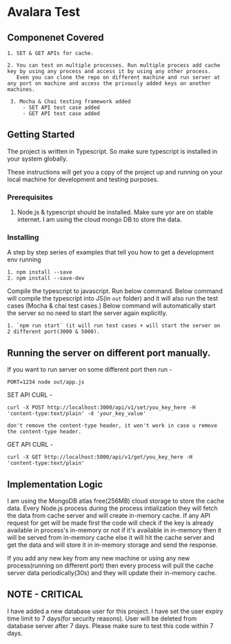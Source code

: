 # Avalara Test

## Componenet Covered
`````````
1. SET & GET APIs for cache.
       
2. You can test on multiple processes. Run multiple process add cache key by using any process and access it by using any other process.
   Even you can clone the repo on different machine and run server at any port on machine and access the privously added keys on another machines.
 
 3. Mocha & Chai testing framework added
     - SET API test case added
     - GET API test case added
`````````

## Getting Started

The project is written in Typescript. So make sure typescript is installed in your system globally.

These instructions will get you a copy of the project up and running on your local machine for development and testing purposes.

### Prerequisites

1. Node.js & typescript should be installed. Make sure yor are on stable internet. I am using the cloud mongo DB to store the data.

### Installing
A step by step series of examples that tell you how to get a development env running

```
1. npm install --save
2. npm install --save-dev
```

Compile the typescript to javascript. Run below command.
Below command will compile the typescript into JS(in `out` folder) and it will also run the test cases (Mocha & chai test cases.)
Below command will automatically start the server so no need to start the server again explicitly.

```
1. `npm run start` (it will run test cases + will start the server on 2 different port(3000 & 5000).
```
## Running the server on different port manually.
If you want to run server on some different port then run - 
```
PORT=1234 node out/app.js
```

SET API CURL - 
`````````
curl -X POST http://localhost:3000/api/v1/set/you_key_here -H  'content-type:text/plain' -d 'your_key_value'

don't remove the content-type header, it won't work in case u remove the content-type header.
  `````````
  
 GET API CURL - 
 ````````
curl -X GET http://localhost:5000/api/v1/get/you_key_here -H  'content-type:text/plain'
  `````````````````
 

## Implementation Logic

I am using the MongoDB atlas free(256MB) cloud storage to store the cache data.
Every Node.js process during the process intialization they will fetch the data from cache server and will create 
in-memory cache. If any API request for get will be made first the code will check if the key is already available in process's in-memory or not if it's
available in in-memory then it will be served from in-memory cache else it will hit the cache server and get the data and will store it in in-memory storage 
and send the response.

If you add any new key from any new machine or using any new process(running on different port) then every process will pull the cache server data periodically(30s) and they will update their in-memory cache.

## NOTE - CRITICAL
I have added a new database user for this project. I have set the user expiry time limit to 7 days(for security reasons). User will be deleted from database server after 7 days. Please make sure to test this code within 7 days.



